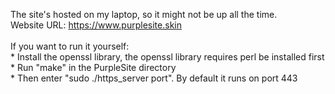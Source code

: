 The site's hosted on my laptop, so it might not be up all the time. <br />
Website URL: https://www.purplesite.skin
<br /> <br />
If you want to run it yourself: <br />
    * Install the openssl library, the openssl library requires perl be installed first <br />
    * Run "make" in the PurpleSite directory <br />
    * Then enter "sudo ./https_server port". By default it runs on port 443